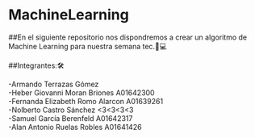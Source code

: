 # MachineLearning
##En el siguiente repositorio nos dispondremos a crear un algoritmo de Machine Learning para nuestra semana tec.🐐💻


##Integrantes:🛠

-Armando Terrazas Gómez <br>
-Heber Giovanni Moran Briones A01642300<br>
-Fernanda Elizabeth Romo Alarcon A01639261<br>
-Nolberto Castro Sánchez <3<3<3<3<br>
-Samuel García Berenfeld A01642317<br>
-Alan Antonio Ruelas Robles A01641426 <br>
